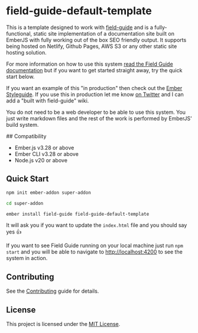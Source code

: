 # field-guide-default-template

This is a template designed to work with [field-guide](https://github.com/empress/field-guide) and is a fully-functional, static site implementation of a documentation site built on EmberJS with fully working out of the box SEO friendly output. It supports being hosted on Netlify, Github Pages, AWS S3 or any other static site hosting solution.

For more information on how to use this system [read the Field Guide documentation](https://github.com/empress/field-guide#readme) but if you want to get started straight away, try the quick start below.

If you want an example of this "in production" then check out the [Ember Styleguide](https://ember-styleguide.netlify.app). If you use this in production let me know [on Twitter](https://twitter.com/real_ate) and I can add a "built with field-guide" wiki.

You do not need to be a web developer to be able to use this system. You just write markdown files and the rest of the work is performed by EmberJS' build system.

## Compatibility

- Ember.js v3.28 or above
- Ember CLI v3.28 or above
- Node.js v20 or above

## Quick Start

```sh
npm init ember-addon super-addon

cd super-addon

ember install field-guide field-guide-default-template
```

It will ask you if you want to update the `index.html` file and you should say yes 👍

If you want to see Field Guide running on your local machine just run `npm start` and you will be able to navigate to  [http://localhost:4200](http://localhost:4200) to see the system in action.

## Contributing

See the [Contributing](CONTRIBUTING.md) guide for details.

## License

This project is licensed under the [MIT License](LICENSE.md).
